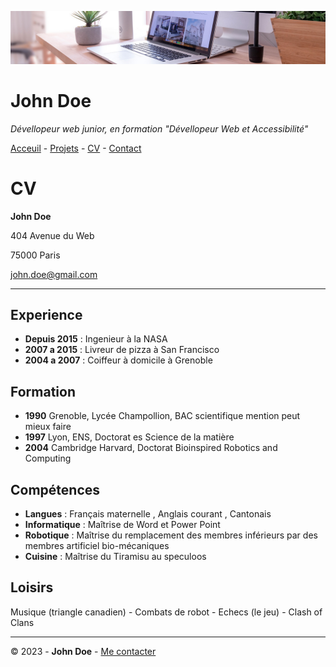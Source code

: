 ![image](https://github.com/Tom-Roche-Oclock/S01E11-Atelier-Recap/blob/main/img/desk-banner.jpg?raw=true)

# **John Doe** 

*Dévellopeur web junior, en formation "Dévellopeur Web et Accessibilité"*

[Acceuil](README.md) - [Projets](projets.md) - [CV](CV.md) - [Contact](Contact.md)

# **CV**

**John Doe**

404 Avenue du Web

75000 Paris

[john.doe@gmail.com]()

----

## **Experience**

- **Depuis 2015** : Ingenieur à la NASA
- **2007 a 2015** : Livreur de pizza à San Francisco
- **2004 a 2007** : Coiffeur à domicile à Grenoble
  
## **Formation**

- **1990** Grenoble, Lycée Champollion, BAC scientifique mention peut mieux faire
- **1997** Lyon, ENS, Doctorat es Science de la matière
- **2004** Cambridge Harvard, Doctorat Bioinspired Robotics and Computing

## **Compétences**

- **Langues** : Français maternelle , Anglais courant , Cantonais
- **Informatique** : Maîtrise de Word et Power Point
- **Robotique** : Maîtrise du remplacement des membres inférieurs par des membres artificiel bio-mécaniques
- **Cuisine** : Maîtrise du Tiramisu au speculoos

## **Loisirs**

Musique (triangle canadien) - Combats de robot - Echecs (le jeu) - Clash of Clans

----

:copyright: 2023 - **John Doe** - [Me contacter](Contact.md)